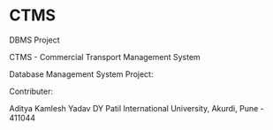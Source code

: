 # CTMS
DBMS Project

CTMS - Commercial Transport Management System

Database Management System Project:

Contributer:

Aditya Kamlesh Yadav
DY Patil International University, Akurdi, Pune - 411044
